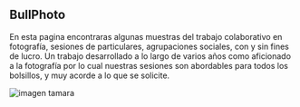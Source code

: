 ## BullPhoto

En esta pagina encontraras algunas muestras del trabajo colaborativo en fotografía, sesiones de particulares, agrupaciones sociales, con y sin fines de lucro.
Un trabajo desarrollado a lo largo de varios años como aficionado a la fotografía por lo cual nuestras sesiones son abordables para todos los bolsillos, y muy acorde a lo que se solicite.



![imagen tamara](http://live.staticflickr.com/1911/44828245544_4e1198ad2a_k.jpg)
